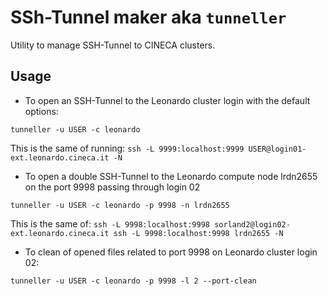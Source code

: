 # SSh-Tunnel maker aka `tunneller`

Utility to manage SSH-Tunnel to CINECA clusters.


## Usage


- To open an SSH-Tunnel to the Leonardo cluster login with the default options:
```
tunneller -u USER -c leonardo
```
This is the same of running: `ssh -L 9999:localhost:9999 USER@login01-ext.leonardo.cineca.it -N`

- To open a double SSH-Tunnel to the Leonardo compute node lrdn2655 on the port 9998 passing through login 02
```
tunneller -u USER -c leonardo -p 9998 -n lrdn2655
```
This is the same of: `ssh -L 9998:localhost:9998 sorland2@login02-ext.leonardo.cineca.it ssh -L 9998:localhost:9998 lrdn2655 -N`

- To clean of opened files related to port 9998 on Leonardo cluster login 02:
```
tunneller -u USER -c leonardo -p 9998 -l 2 --port-clean
```

